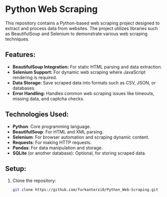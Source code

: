 # Python Web Scraping

This repository contains a Python-based web scraping project designed to extract and process data from websites. The project utilizes libraries such as BeautifulSoup and Selenium to demonstrate various web scraping techniques.

## Features:
- **BeautifulSoup Integration:** For static HTML parsing and data extraction.
- **Selenium Support:** For dynamic web scraping where JavaScript rendering is required.
- **Data Storage:** Save scraped data into formats such as CSV, JSON, or databases.
- **Error Handling:** Handles common web scraping issues like timeouts, missing data, and captcha checks.

## Technologies Used:
- **Python**: Core programming language.
- **BeautifulSoup**: For HTML and XML parsing.
- **Selenium**: For browser automation and scraping dynamic content.
- **Requests**: For making HTTP requests.
- **Pandas**: For data manipulation and storage.
- **SQLite** (or another database): Optional, for storing scraped data.

## Setup:
1. Clone the repository:
   ```bash
   git clone https://github.com/furkanterzi0/Python_Web-Scraping.git
